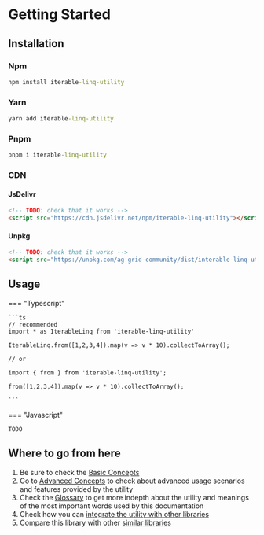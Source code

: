 # Getting Started

## Installation

### Npm

```cmd
npm install iterable-linq-utility
```

### Yarn

```cmd
yarn add iterable-linq-utility
```

### Pnpm

```cmd
pnpm i iterable-linq-utility
```

### CDN

#### JsDelivr

```html
<!-- TODO: check that it works -->
<script src="https://cdn.jsdelivr.net/npm/iterable-linq-utility"></script>
```


#### Unpkg

```html
<!-- TODO: check that it works -->
<script src="https://unpkg.com/ag-grid-community/dist/interable-linq-utility.js"></script>
```

## Usage

=== "Typescript"

    ```ts
    // recommended
    import * as IterableLinq from 'iterable-linq-utility'

    IterableLinq.from([1,2,3,4]).map(v => v * 10).collectToArray();

    // or

    import { from } from 'iterable-linq-utility';

    from([1,2,3,4]).map(v => v * 10).collectToArray();

    ```

=== "Javascript"

    TODO



## Where to go from here


1. Be sure to check the [Basic Concepts](basic-concepts.md)
2. Go to [Advanced Concepts](advanced-concepts/index.md) to check about advanced usage scenarios and features provided by the utility
3. Check the [Glossary](glossary.md) to get more indepth about the utility and meanings of the most important words used by this documentation
4. Check how you can [integrate the utility with other libraries](advanced-concepts/interoperability-with-other-libraries.md)
5. Compare this library with other [similar libraries](alternative-projects.md)